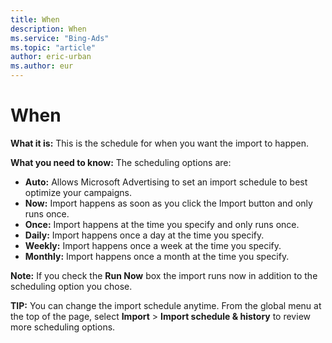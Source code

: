 ```yaml
---
title: When
description: When
ms.service: "Bing-Ads"
ms.topic: "article"
author: eric-urban
ms.author: eur
---
```


# When

**What it is:**  This is the schedule for when you want the import to happen.

**What you need to know:**  The scheduling options are:

- **Auto:** Allows Microsoft Advertising to set an import schedule to best optimize your campaigns.
- **Now:**  Import happens as soon as you click the Import button and only runs once.
- **Once:**  Import happens at the time you specify and only runs once.
- **Daily:**  Import happens once a day at the time you specify.
- **Weekly:**  Import happens once a week at the time you specify.
- **Monthly:**  Import happens once a month at the time you specify.

**Note:**  If you check the **Run Now** box the import runs now in addition to the scheduling option you chose.

**TIP:** You can change the import schedule anytime. From the global menu at the top of the page, select **Import** > **Import schedule **&amp;** history** to review more scheduling options.


